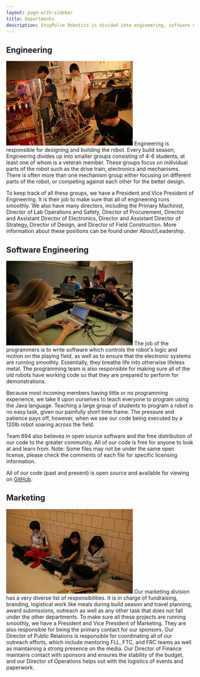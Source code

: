```yaml
---
layout: page-with-sidebar
title: Departments
description: StuyPulse Robotics is divided into engineering, software engineering, and marketing.
---
```

## Engineering
<img class="photo-right" src="/img/departments/engineering2012.jpg" alt="Engineering">
Engineering is responsible for designing and building the robot. Every build season, Engineering divides up into smaller groups consisting of 4-6 students, at least one of whom is a veteran member. These groups focus on individual parts of the robot such as the drive train, electronics and mechanisms. There is often more than one mechanism group either focusing on different parts of the robot, or competing against each other for the better design.

To keep track of all these groups, we have a President and Vice President of Engineering. It is their job to make sure that all of engineering runs smoothly. We also have many directors, including the Primary Machinist, Director of Lab Operations and Safety, Director of Procurement, Director and Assistant Director of Electronics, Director and Assistant Director of Strategy, Director of Design, and Director of Field Construction. More information about these positions can be found under About/Leadership.

## Software Engineering
<img class="photo-right" src="/img/departments/softwareengineering2012.jpg" alt="Software Engineering">
The job of the programmers is to write software which controls the robot's logic and motion on the playing field, as well as to ensure that the electronic systems are running smoothly. Essentially, they breathe life into otherwise lifeless metal. The programming team is also responsible for making sure all of the old robots have working code so that they are prepared to perform for demonstrations.

Because most incoming members having little or no programming experience, we take it upon ourselves to teach everyone to program using the Java language. Teaching a large group of students to program a robot is no easy task, given our painfully short time frame. The pressure and patience pays off, however, when we see our code being executed by a 120lb robot soaring across the field.

Team 694 also believes in open source software and the free distribution of our code to the greater community. All of our code is free for anyone to look at and learn from. Note: Some files may not be under the same open license, please check the comments of each file for specific licensing information.

All of our code (past and present) is open source and available for viewing on [GitHub](https://github.com/Team694).

## Marketing
<img class="photo-right" src="/img/departments/marketing2012.jpg" alt="Marketing and Logistics">
Our marketing division has a very diverse list of responsibilities. It is in charge of fundraising, branding, logistical work like meals during build season and travel planning, award submissions, outreach as well as any other task that does not fall under the other departments. To make sure all these projects are running smoothly, we have a President and Vice President of Marketing. They are also responsible for being the primary contact for our sponsors. Our Director of Public Relations is responsible for coordinating all of our outreach efforts, which include mentoring FLL, FTC, and FRC teams as well as maintaining a strong presence on the media. Our Director of Finance maintains contact with sponsors and ensures the stability of the budget, and our Director of Operations helps out with the logistics of events and paperwork.
